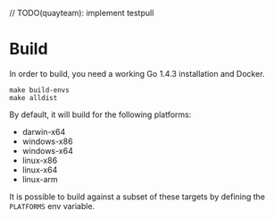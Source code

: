 // TODO(quayteam): implement testpull

# Build

In order to build, you need a working Go 1.4.3 installation and Docker.
 
```
make build-envs
make alldist
```

By default, it will build for the following platforms:
- darwin-x64
- windows-x86
- windows-x64
- linux-x86
- linux-x64
- linux-arm

It is possible to build against a subset of these targets by defining the `PLATFORMS` env variable.

